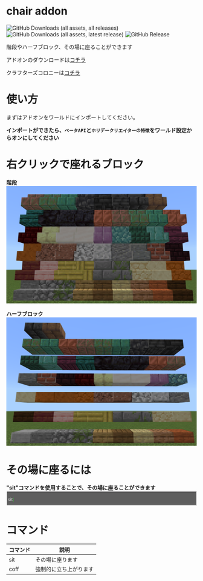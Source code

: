# chair addon

![GitHub Downloads (all assets, all releases)](https://img.shields.io/github/downloads/Naruru-Addon/chair/total) ![GitHub Downloads (all assets, latest release)](https://img.shields.io/github/downloads/Naruru-Addon/chair/latest/total?color=green) ![GitHub Release](https://img.shields.io/github/v/release/Naruru-Addon/chair)
 
階段やハーフブロック、その場に座ることができます

アドオンのダウンロードは[コチラ](https://github.com/Naruru-Addon/chair/releases)

クラフターズコロニーは[コチラ](https://minecraft-mcworld.com/39215/)

# 使い方
まずはアドオンをワールドにインポートしてください。

__インポートができたら、``ベータAPI``と``ホリデークリエイターの特徴``をワールド設定からオンにしてください__

# 右クリックで座れるブロック

**階段**
![img](https://github.com/Naruru-Addon/assets/blob/main/chair/stairs.png)

**ハーフブロック**
![img](https://github.com/Naruru-Addon/assets/blob/main/chair/slabs.png)

# その場に座るには
**"sit"コマンドを使用することで、その場に座ることができます**
![img](https://github.com/Naruru-Addon/assets/blob/main/chair/sit_command.png)

# コマンド
| コマンド  | 説明 |
| ------------- | ------------- |
| sit  | その場に座ります |
| coff  | 強制的に立ち上がります |
